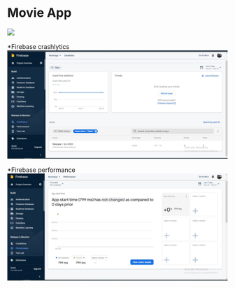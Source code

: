 # Movie App

![](https://github.com/omerdurmaz2/movie_app/blob/master/images/ezgif-6-9140b64d2bb5.gif)

*Firebase crashlytics
![](https://github.com/omerdurmaz2/movie_app/blob/master/images/crashlytics.jpg)

*Firebase performance
![](https://github.com/omerdurmaz2/movie_app/blob/master/images/performance.jpg)

